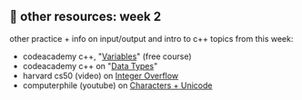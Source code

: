 ## 🤖 other resources: week 2

other practice + info on input/output and intro to c++ topics from this week:
- codeacademy c++, "[Variables](https://www.codecademy.com/courses/learn-c-plus-plus/lessons/cpp-variables/exercises/introduction)" (free course)
- codeacademy c++ on "[Data Types](https://www.codecademy.com/resources/docs/cpp/data-types?page_ref=catalog)"
- harvard cs50 (video) on [Integer Overflow](https://video.cs50.io/U29J1tXcPqo?screen=S5uYVc7bm0o&start=8011)
- computerphile (youtube) on [Characters + Unicode](https://www.youtube.com/watch?v=MijmeoH9LT4)
